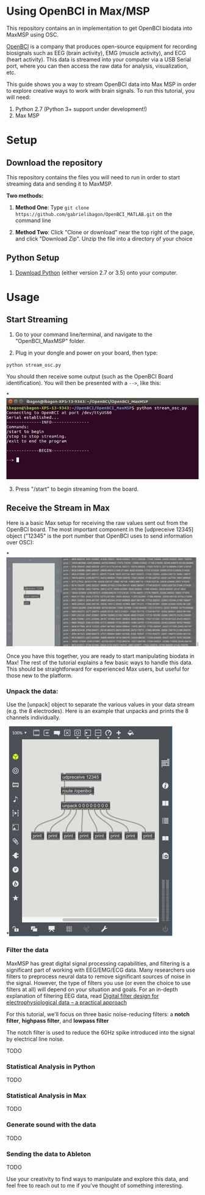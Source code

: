 Using OpenBCI in Max/MSP
==========================

This repository contains an in implementation to get OpenBCI biodata into MaxMSP using OSC.

[OpenBCI](http://openbci.com/) is a company that produces open-source equipment for recording biosignals such as EEG (brain activity), EMG (muscle activity), and ECG (heart activity). This data is streamed into your computer via a USB Serial port, where you can then access the raw data for analysis, visualization, etc.

This guide shows you a way to stream OpenBCI data into Max MSP in order to explore creative ways to work with brain signals. To run this tutorial, you will need:

1. Python 2.7 (Python 3+ support under development!)
2. Max MSP

# Setup
## Download the repository
This repository contains the files you will need to run in order to start streaming data and sending it to MaxMSP. 

**Two methods:** 

  1. **Method One**: Type `git clone https://github.com/gabrielibagon/OpenBCI_MATLAB.git` on the command line

  2. **Method Two**: Click "Clone or download" near the top right of the page, and click "Download Zip". Unzip the file into a directory of your choice

## Python Setup
  1. [Download Python](https://www.python.org/downloads/) (either version 2.7 or 3.5) onto your computer.

# Usage
## Start Streaming
1. Go to your command line/terminal, and navigate to the "OpenBCI_MaxMSP" folder.

2. Plug in your dongle and power on your board, then type:

  `python stream_osc.py`

  You should then receive some output (such as the OpenBCI Board identification). You will then be presented with a `-->`, like this:

  *![osc_terminal](./Pictures/osc_terminal.jpg)

  	
3. Press "/start" to begin streaming from the board.

## Receive the Stream in Max

Here is a basic Max setup for receiving the raw values sent out from the OpenBCI board. The most important component in the [udpreceive 12345] object ("12345" is the port number that OpenBCI uses to send information over OSC):

  *![max_receive](./Pictures/max_receive.gif)

Once you have this together, you are ready to start manipulating biodata in Max! The rest of the tutorial explains a few basic ways to handle this data. This should be straightforward for experienced Max users, but useful for those new to the platform.

### Unpack the data: 

Use the [unpack] object to separate the various values in your data stream (e.g. the 8 electrodes). Here is an example that unpacks and prints the 8 channels individually.

  *![unpack](./Pictures/unpack.jpg)

### Filter the data

MaxMSP has great digital signal processing capabilities, and filtering is a significant part of working with EEG/EMG/ECG data. Many researchers use filters to preprocess neural data to remove significant sources of noise in the signal. However, the type of filters you use (or even the choice to use filters at all) will depend on your situation and goals. For an in-depth explanation of filtering EEG data, read [Digital filter design for electrophysiological data – a practical  approach](http://www.ncbi.nlm.nih.gov/pubmed/25128257)

For this tutorial, we'll focus on three basic noise-reducing filters: a **notch filter**, **highpass filter**, and **lowpass filter**

The notch filter is used to reduce the 60Hz spike introduced into the signal by electrical line noise.

TODO

### Statistical Analysis in Python
TODO

### Statistical Analysis in Max
TODO

### Generate sound with the data
TODO

### Sending the data to Ableton
TODO

Use your creativity to find ways to manipulate and explore this data, and feel free to reach out to me if you've thought of something interesting.

